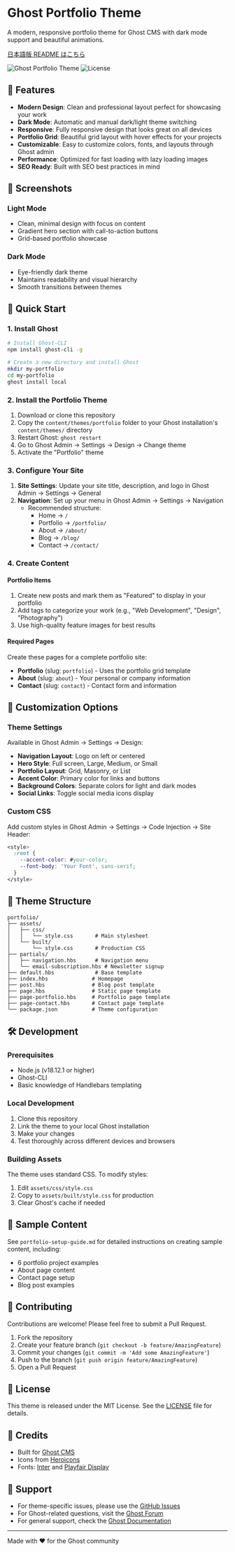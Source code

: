 # Ghost Portfolio Theme

A modern, responsive portfolio theme for Ghost CMS with dark mode support and beautiful animations.

[日本語版 README はこちら](README.ja.md)

![Ghost Portfolio Theme](https://img.shields.io/badge/Ghost-5.x-blue.svg)
![License](https://img.shields.io/badge/license-MIT-green.svg)

## 🎨 Features

- **Modern Design**: Clean and professional layout perfect for showcasing your work
- **Dark Mode**: Automatic and manual dark/light theme switching
- **Responsive**: Fully responsive design that looks great on all devices
- **Portfolio Grid**: Beautiful grid layout with hover effects for your projects
- **Customizable**: Easy to customize colors, fonts, and layouts through Ghost admin
- **Performance**: Optimized for fast loading with lazy loading images
- **SEO Ready**: Built with SEO best practices in mind

## 📸 Screenshots

### Light Mode
- Clean, minimal design with focus on content
- Gradient hero section with call-to-action buttons
- Grid-based portfolio showcase

### Dark Mode
- Eye-friendly dark theme
- Maintains readability and visual hierarchy
- Smooth transitions between themes

## 🚀 Quick Start

### 1. Install Ghost
```bash
# Install Ghost-CLI
npm install ghost-cli -g

# Create a new directory and install Ghost
mkdir my-portfolio
cd my-portfolio
ghost install local
```

### 2. Install the Portfolio Theme
1. Download or clone this repository
2. Copy the `content/themes/portfolio` folder to your Ghost installation's `content/themes/` directory
3. Restart Ghost: `ghost restart`
4. Go to Ghost Admin → Settings → Design → Change theme
5. Activate the "Portfolio" theme

### 3. Configure Your Site
1. **Site Settings**: Update your site title, description, and logo in Ghost Admin → Settings → General
2. **Navigation**: Set up your menu in Ghost Admin → Settings → Navigation
   - Recommended structure:
     - Home → `/`
     - Portfolio → `/portfolio/`
     - About → `/about/`
     - Blog → `/blog/`
     - Contact → `/contact/`

### 4. Create Content

#### Portfolio Items
1. Create new posts and mark them as "Featured" to display in your portfolio
2. Add tags to categorize your work (e.g., "Web Development", "Design", "Photography")
3. Use high-quality feature images for best results

#### Required Pages
Create these pages for a complete portfolio site:
- **Portfolio** (slug: `portfolio`) - Uses the portfolio grid template
- **About** (slug: `about`) - Your personal or company information
- **Contact** (slug: `contact`) - Contact form and information

## 🎨 Customization Options

### Theme Settings
Available in Ghost Admin → Settings → Design:

- **Navigation Layout**: Logo on left or centered
- **Hero Style**: Full screen, Large, Medium, or Small
- **Portfolio Layout**: Grid, Masonry, or List
- **Accent Color**: Primary color for links and buttons
- **Background Colors**: Separate colors for light and dark modes
- **Social Links**: Toggle social media icons display

### Custom CSS
Add custom styles in Ghost Admin → Settings → Code Injection → Site Header:
```css
<style>
  :root {
    --accent-color: #your-color;
    --font-body: 'Your Font', sans-serif;
  }
</style>
```

## 📁 Theme Structure

```
portfolio/
├── assets/
│   ├── css/
│   │   └── style.css       # Main stylesheet
│   └── built/
│       └── style.css       # Production CSS
├── partials/
│   ├── navigation.hbs      # Navigation menu
│   └── email-subscription.hbs # Newsletter signup
├── default.hbs             # Base template
├── index.hbs              # Homepage
├── post.hbs               # Blog post template
├── page.hbs               # Static page template
├── page-portfolio.hbs     # Portfolio page template
├── page-contact.hbs       # Contact page template
└── package.json           # Theme configuration
```

## 🛠️ Development

### Prerequisites
- Node.js (v18.12.1 or higher)
- Ghost-CLI
- Basic knowledge of Handlebars templating

### Local Development
1. Clone this repository
2. Link the theme to your local Ghost installation
3. Make your changes
4. Test thoroughly across different devices and browsers

### Building Assets
The theme uses standard CSS. To modify styles:
1. Edit `assets/css/style.css`
2. Copy to `assets/built/style.css` for production
3. Clear Ghost's cache if needed

## 📝 Sample Content

See `portfolio-setup-guide.md` for detailed instructions on creating sample content, including:
- 6 portfolio project examples
- About page content
- Contact page setup
- Blog post examples

## 🤝 Contributing

Contributions are welcome! Please feel free to submit a Pull Request.

1. Fork the repository
2. Create your feature branch (`git checkout -b feature/AmazingFeature`)
3. Commit your changes (`git commit -m 'Add some AmazingFeature'`)
4. Push to the branch (`git push origin feature/AmazingFeature`)
5. Open a Pull Request

## 📄 License

This theme is released under the MIT License. See the [LICENSE](LICENSE) file for details.

## 🙏 Credits

- Built for [Ghost CMS](https://ghost.org)
- Icons from [Heroicons](https://heroicons.com)
- Fonts: [Inter](https://fonts.google.com/specimen/Inter) and [Playfair Display](https://fonts.google.com/specimen/Playfair+Display)

## 💬 Support

- For theme-specific issues, please use the [GitHub Issues](https://github.com/katzkawai/my-second-ghost/issues)
- For Ghost-related questions, visit the [Ghost Forum](https://forum.ghost.org)
- For general support, check the [Ghost Documentation](https://ghost.org/docs/)

---

Made with ❤️ for the Ghost community
